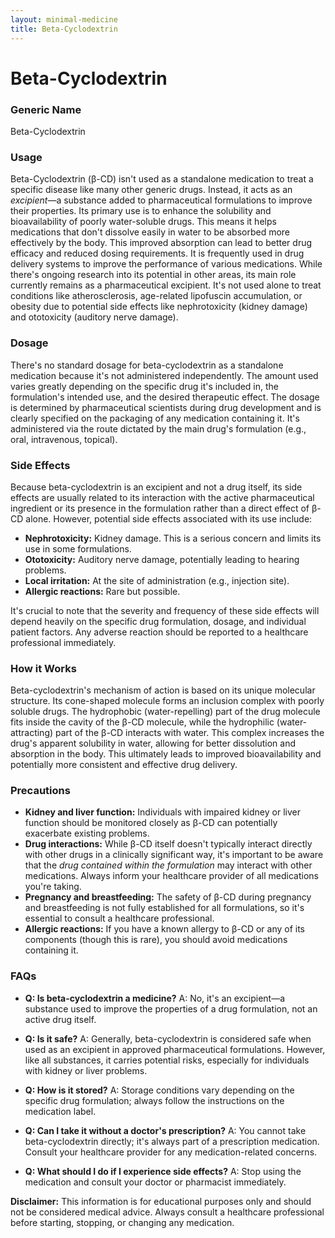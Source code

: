 ```yaml
---
layout: minimal-medicine
title: Beta-Cyclodextrin
---
```


# Beta-Cyclodextrin
### Generic Name
Beta-Cyclodextrin

### Usage

Beta-Cyclodextrin (β-CD) isn't used as a standalone medication to treat a specific disease like many other generic drugs.  Instead, it acts as an *excipient*—a substance added to pharmaceutical formulations to improve their properties. Its primary use is to enhance the solubility and bioavailability of poorly water-soluble drugs. This means it helps medications that don't dissolve easily in water to be absorbed more effectively by the body.  This improved absorption can lead to better drug efficacy and reduced dosing requirements.  It is frequently used in drug delivery systems to improve the performance of various medications.  While there's ongoing research into its potential in other areas, its main role currently remains as a pharmaceutical excipient.  It's not used alone to treat conditions like atherosclerosis, age-related lipofuscin accumulation, or obesity due to potential side effects like nephrotoxicity (kidney damage) and ototoxicity (auditory nerve damage).


### Dosage

There's no standard dosage for beta-cyclodextrin as a standalone medication because it's not administered independently. The amount used varies greatly depending on the specific drug it's included in, the formulation's intended use, and the desired therapeutic effect.  The dosage is determined by pharmaceutical scientists during drug development and is clearly specified on the packaging of any medication containing it.  It's administered via the route dictated by the main drug's formulation (e.g., oral, intravenous, topical).


### Side Effects

Because beta-cyclodextrin is an excipient and not a drug itself, its side effects are usually related to its interaction with the active pharmaceutical ingredient or its presence in the formulation rather than a direct effect of β-CD alone.  However, potential side effects associated with its use include:

* **Nephrotoxicity:**  Kidney damage. This is a serious concern and limits its use in some formulations.
* **Ototoxicity:** Auditory nerve damage, potentially leading to hearing problems.
* **Local irritation:**  At the site of administration (e.g., injection site).
* **Allergic reactions:**  Rare but possible.

It's crucial to note that the severity and frequency of these side effects will depend heavily on the specific drug formulation, dosage, and individual patient factors.  Any adverse reaction should be reported to a healthcare professional immediately.


### How it Works

Beta-cyclodextrin's mechanism of action is based on its unique molecular structure. Its cone-shaped molecule forms an inclusion complex with poorly soluble drugs.  The hydrophobic (water-repelling) part of the drug molecule fits inside the cavity of the β-CD molecule, while the hydrophilic (water-attracting) part of the β-CD interacts with water.  This complex increases the drug's apparent solubility in water, allowing for better dissolution and absorption in the body. This ultimately leads to improved bioavailability and potentially more consistent and effective drug delivery.


### Precautions

* **Kidney and liver function:**  Individuals with impaired kidney or liver function should be monitored closely as β-CD can potentially exacerbate existing problems.
* **Drug interactions:**  While β-CD itself doesn't typically interact directly with other drugs in a clinically significant way, it's important to be aware that the *drug contained within the formulation* may interact with other medications.  Always inform your healthcare provider of all medications you're taking.
* **Pregnancy and breastfeeding:**  The safety of β-CD during pregnancy and breastfeeding is not fully established for all formulations, so it's essential to consult a healthcare professional.
* **Allergic reactions:**  If you have a known allergy to β-CD or any of its components (though this is rare), you should avoid medications containing it.


### FAQs

* **Q: Is beta-cyclodextrin a medicine?**  A: No, it's an excipient—a substance used to improve the properties of a drug formulation, not an active drug itself.

* **Q: Is it safe?** A:  Generally, beta-cyclodextrin is considered safe when used as an excipient in approved pharmaceutical formulations. However, like all substances, it carries potential risks, especially for individuals with kidney or liver problems.

* **Q: How is it stored?** A: Storage conditions vary depending on the specific drug formulation; always follow the instructions on the medication label.

* **Q: Can I take it without a doctor's prescription?** A:  You cannot take beta-cyclodextrin directly; it's always part of a prescription medication.  Consult your healthcare provider for any medication-related concerns.

* **Q: What should I do if I experience side effects?** A:  Stop using the medication and consult your doctor or pharmacist immediately.


**Disclaimer:** This information is for educational purposes only and should not be considered medical advice.  Always consult a healthcare professional before starting, stopping, or changing any medication.
